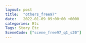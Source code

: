 ```yaml
---
layout: post
title:  "others_free97"
date:   2022-01-09 09:00:00 +0000
categories: Etc
Tags: Story Etc
SceneCode: ["scene_free97_q1_s20"]
---
```


